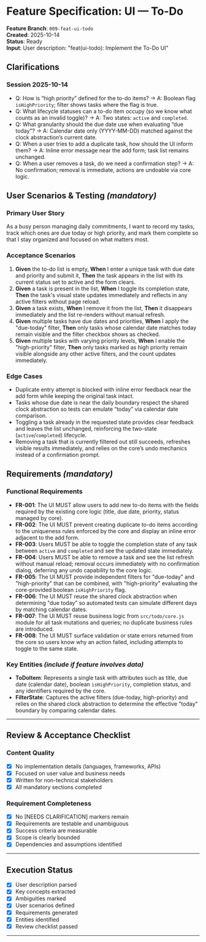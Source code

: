 # Feature Specification: UI — To-Do

**Feature Branch**: `009-feat-ui-todo`  
**Created**: 2025-10-14  
**Status**: Ready  
**Input**: User description: "feat(ui-todo): Implement the To-Do UI"

## Clarifications

### Session 2025-10-14
- Q: How is “high priority” defined for the to-do items? → A: Boolean flag `isHighPriority`; filter shows tasks where the flag is true.
- Q: What lifecycle statuses can a to-do item occupy (so we know what counts as an invalid toggle)? → A: Two states: `active` and `completed`.
- Q: What granularity should the due date use when evaluating “due today”? → A: Calendar date only (YYYY-MM-DD) matched against the clock abstraction’s current date.
- Q: When a user tries to add a duplicate task, how should the UI inform them? → A: Inline error message near the add form; task list remains unchanged.
- Q: When a user removes a task, do we need a confirmation step? → A: No confirmation; removal is immediate, actions are undoable via core logic.

## User Scenarios & Testing *(mandatory)*

### Primary User Story
As a busy person managing daily commitments, I want to record my tasks, track which ones are due today or high priority, and mark them complete so that I stay organized and focused on what matters most.

### Acceptance Scenarios
1. **Given** the to-do list is empty, **When** I enter a unique task with due date and priority and submit it, **Then** the task appears in the list with its current status set to active and the form clears.
2. **Given** a task is present in the list, **When** I toggle its completion state, **Then** the task's visual state updates immediately and reflects in any active filters without page reload.
3. **Given** a task exists, **When** I remove it from the list, **Then** it disappears immediately and the list re-renders without manual refresh.
4. **Given** multiple tasks have due dates and priorities, **When** I apply the "due-today" filter, **Then** only tasks whose calendar date matches today remain visible and the filter checkbox shows as checked.
5. **Given** multiple tasks with varying priority levels, **When** I enable the "high-priority" filter, **Then** only tasks marked as high priority remain visible alongside any other active filters, and the count updates immediately.

### Edge Cases
- Duplicate entry attempt is blocked with inline error feedback near the add form while keeping the original task intact.
- Tasks whose due date is near the daily boundary respect the shared clock abstraction so tests can emulate “today” via calendar date comparison.
- Toggling a task already in the requested state provides clear feedback and leaves the list unchanged, reinforcing the two-state (`active`/`completed`) lifecycle.
- Removing a task that is currently filtered out still succeeds, refreshes visible results immediately, and relies on the core’s undo mechanics instead of a confirmation prompt.

## Requirements *(mandatory)*

### Functional Requirements
- **FR-001**: The UI MUST allow users to add new to-do items with the fields required by the existing core logic (title, due date, priority, status managed by core).
- **FR-002**: The UI MUST prevent creating duplicate to-do items according to the uniqueness rules enforced by the core and display an inline error adjacent to the add form.
- **FR-003**: Users MUST be able to toggle the completion state of any task between `active` and `completed` and see the updated state immediately.
- **FR-004**: Users MUST be able to remove a task and see the list refresh without manual reload; removal occurs immediately with no confirmation dialog, deferring any undo capability to the core logic.
- **FR-005**: The UI MUST provide independent filters for "due-today" and "high-priority" that can be combined, with "high-priority" evaluating the core-provided boolean `isHighPriority` flag.
- **FR-006**: The UI MUST reuse the shared clock abstraction when determining "due today" so automated tests can simulate different days by matching calendar dates.
- **FR-007**: The UI MUST reuse business logic from `src/todo/core.js` module for all task mutations and queries; no duplicate business rules are introduced.
- **FR-008**: The UI MUST surface validation or state errors returned from the core so users know why an action failed, including attempts to toggle to the same state.

### Key Entities *(include if feature involves data)*
- **ToDoItem**: Represents a single task with attributes such as title, due date (calendar date), boolean `isHighPriority`, completion status, and any identifiers required by the core.
- **FilterState**: Captures the active filters (due-today, high-priority) and relies on the shared clock abstraction to determine the effective "today" boundary by comparing calendar dates.

---

## Review & Acceptance Checklist

### Content Quality
- [x] No implementation details (languages, frameworks, APIs)
- [x] Focused on user value and business needs
- [x] Written for non-technical stakeholders
- [x] All mandatory sections completed

### Requirement Completeness
- [x] No [NEEDS CLARIFICATION] markers remain
- [x] Requirements are testable and unambiguous  
- [x] Success criteria are measurable
- [x] Scope is clearly bounded
- [x] Dependencies and assumptions identified

---

## Execution Status

- [x] User description parsed
- [x] Key concepts extracted
- [x] Ambiguities marked
- [x] User scenarios defined
- [x] Requirements generated
- [x] Entities identified
- [x] Review checklist passed

---